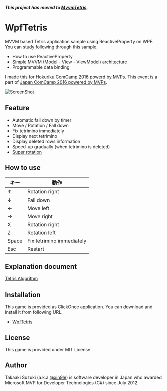 ***This project has moved to [MvvmTetris](https://github.com/xin9le/MvvmTetris)***.



# WpfTetris

MVVM based Tetris application sample using ReactiveProperty on WPF. You can study following through this sample.

* How to use ReactiveProperty
* Simple MVVM (Model - View - ViewModel) architecture
* Programmable data binding

I made this for [Hokuriku ComCamp 2016 powerd by MVPs](http://hokurikucomcamp.connpass.com/event/23628/).
This event is a part of [Japan ComCamp 2016 powered by MVPs](https://technet.microsoft.com/ja-jp/mt637807).

![ScreenShot](https://raw.githubusercontent.com/xin9le/WpfTetris/master/screenshot.png)




## Feature

* Automatic fall down by timer
* Move / Rotation / Fall down
* Fix tetrimino immediately
* Display next tetrimino
* Display deleted rows information
* Speed-up gradually (when tetrimino is deleted)
* [Super rotation](https://ja.wikipedia.org/wiki/%E3%83%86%E3%83%88%E3%83%AA%E3%82%B9)



## How to use

| キー | 動作 |
|---|---|
| ↑ | Rotation right |
| ↓ | Fall down |
| ← | Move left |
| → | Move right |
| X | Rotation right |
| Z | Rotation left |
| Space | Fix tetrimino immediately |
| Esc | Restart |



## Explanation document

[Tetris Algorithm](https://www.slideshare.net/xin9le/tetris-algorithm)



## Installation

This game is provided as ClickOnce application. 
You can download and install it from following URL.

* [WpfTetris](http://clickonceget.azurewebsites.net/app/WpfTetris)




## License

This game is provided under MIT License.




## Author

Takaaki Suzuki (a.k.a [@xin9le](https://twitter.com/xin9le)) is software developer in Japan who awarded Microsoft MVP for Developer Technologies (C#) since July 2012.
